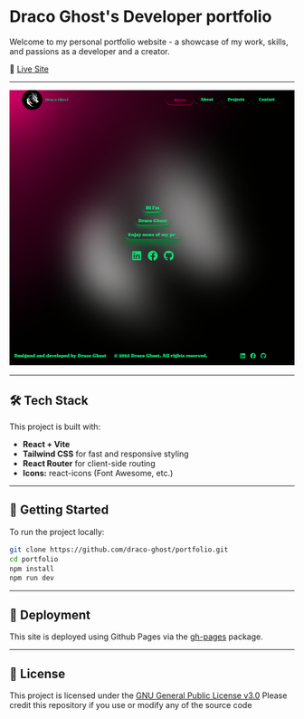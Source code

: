 # Draco Ghost's Developer portfolio

Welcome to my personal portfolio website - a showcase of my work, skills, and passions as a developer and a creator.

🔗 [Live Site](https://draco-ghost.github.io/portfolio)

---

![Portfolio Screenshot](./screenshot.png)

---

## 🛠️ Tech Stack

This project is built with:

- **React + Vite**
- **Tailwind CSS** for fast and responsive styling
- **React Router** for client-side routing
- **Icons:** react-icons (Font Awesome, etc.)

---

## 🚀 Getting Started

To run the project locally:

```bash
git clone https://github.com/draco-ghost/portfolio.git
cd portfolio
npm install
npm run dev 
```

---

## 🚀 Deployment

This site is deployed using Github Pages via the [gh-pages](https://www.npmjs.com/package/gh-pages) package.

---

## 📝 License
This project is licensed under the [GNU General Public License v3.0](./LICENSE)
Please credit this repository if you use or modify any of the source code
